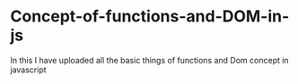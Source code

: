 # Concept-of-functions-and-DOM-in-js
In this I have uploaded all the basic things of functions and Dom concept in javascript

